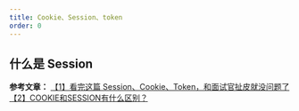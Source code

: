```yaml
---
title: Cookie、Session、token 
order: 0
---
```


## 什么是 Session 



**参考文章：**
[【1】看完这篇 Session、Cookie、Token，和面试官扯皮就没问题了](https://juejin.cn/post/6844904115080790023)
[【2】COOKIE和SESSION有什么区别？](https://www.zhihu.com/question/19786827)